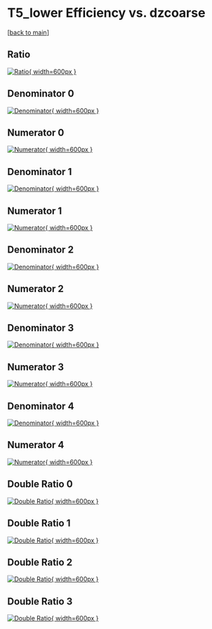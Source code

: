 # T5_lower Efficiency vs. dzcoarse

[[back to main](./)]



## Ratio

[![Ratio](../mtv/var/T5_lower_base_11_-1_eff_dzcoarse.png){ width=600px }](../mtv/var/T5_lower_base_11_-1_eff_dzcoarse.pdf)

## Denominator 0

[![Denominator](../mtv/den/T5_lower_base_11_-1_eff_dzcoarse_den0.png){ width=600px }](../mtv/den/T5_lower_base_11_-1_eff_dzcoarse_den0.pdf)

## Numerator 0

[![Numerator](../mtv/num/T5_lower_base_11_-1_eff_dzcoarse_num0.png){ width=600px }](../mtv/num/T5_lower_base_11_-1_eff_dzcoarse_num0.pdf)

## Denominator 1

[![Denominator](../mtv/den/T5_lower_base_11_-1_eff_dzcoarse_den1.png){ width=600px }](../mtv/den/T5_lower_base_11_-1_eff_dzcoarse_den1.pdf)

## Numerator 1

[![Numerator](../mtv/num/T5_lower_base_11_-1_eff_dzcoarse_num1.png){ width=600px }](../mtv/num/T5_lower_base_11_-1_eff_dzcoarse_num1.pdf)

## Denominator 2

[![Denominator](../mtv/den/T5_lower_base_11_-1_eff_dzcoarse_den2.png){ width=600px }](../mtv/den/T5_lower_base_11_-1_eff_dzcoarse_den2.pdf)

## Numerator 2

[![Numerator](../mtv/num/T5_lower_base_11_-1_eff_dzcoarse_num2.png){ width=600px }](../mtv/num/T5_lower_base_11_-1_eff_dzcoarse_num2.pdf)

## Denominator 3

[![Denominator](../mtv/den/T5_lower_base_11_-1_eff_dzcoarse_den3.png){ width=600px }](../mtv/den/T5_lower_base_11_-1_eff_dzcoarse_den3.pdf)

## Numerator 3

[![Numerator](../mtv/num/T5_lower_base_11_-1_eff_dzcoarse_num3.png){ width=600px }](../mtv/num/T5_lower_base_11_-1_eff_dzcoarse_num3.pdf)

## Denominator 4

[![Denominator](../mtv/den/T5_lower_base_11_-1_eff_dzcoarse_den4.png){ width=600px }](../mtv/den/T5_lower_base_11_-1_eff_dzcoarse_den4.pdf)

## Numerator 4

[![Numerator](../mtv/num/T5_lower_base_11_-1_eff_dzcoarse_num4.png){ width=600px }](../mtv/num/T5_lower_base_11_-1_eff_dzcoarse_num4.pdf)

## Double Ratio 0

[![Double Ratio](../mtv/ratio/T5_lower_base_11_-1_eff_dzcoarse_ratio0.png){ width=600px }](../mtv/ratio/T5_lower_base_11_-1_eff_dzcoarse_ratio0.pdf)

## Double Ratio 1

[![Double Ratio](../mtv/ratio/T5_lower_base_11_-1_eff_dzcoarse_ratio1.png){ width=600px }](../mtv/ratio/T5_lower_base_11_-1_eff_dzcoarse_ratio1.pdf)

## Double Ratio 2

[![Double Ratio](../mtv/ratio/T5_lower_base_11_-1_eff_dzcoarse_ratio2.png){ width=600px }](../mtv/ratio/T5_lower_base_11_-1_eff_dzcoarse_ratio2.pdf)

## Double Ratio 3

[![Double Ratio](../mtv/ratio/T5_lower_base_11_-1_eff_dzcoarse_ratio3.png){ width=600px }](../mtv/ratio/T5_lower_base_11_-1_eff_dzcoarse_ratio3.pdf)

